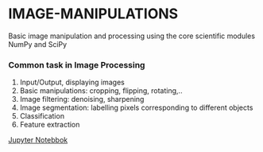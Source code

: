 # IMAGE-MANIPULATIONS
Basic image manipulation and processing using the core scientific modules NumPy and SciPy

### Common task in Image Processing
1. Input/Output, displaying images
2. Basic manipulations: cropping, flipping, rotating,..
3. Image filtering: denoising, sharpening
4. Image segmentation: labelling pixels corresponding to different objects
5. Classification
6. Feature extraction

[Jupyter Notebbok](./Image_Manipulations.ipynb)
